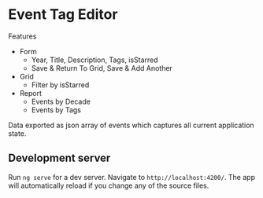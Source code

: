 # Event Tag Editor

Features
- Form
  - Year, Title, Description, Tags, isStarred
  - Save & Return To Grid, Save & Add Another
- Grid
  - Filter by isStarred
- Report
  - Events by Decade
  - Events by Tags

Data exported as json array of events which captures all current application state.


## Development server

Run `ng serve` for a dev server. Navigate to `http://localhost:4200/`. The app will automatically reload if you change any of the source files.
